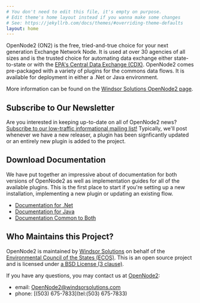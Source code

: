 ```yaml
---
# You don't need to edit this file, it's empty on purpose.
# Edit theme's home layout instead if you wanna make some changes
# See: https://jekyllrb.com/docs/themes/#overriding-theme-defaults
layout: home
---
```


OpenNode2 (ON2) is the free, tried-and-true choice for your next generation
Exchange Network Node. It is used at over 30 agencies of all sizes and is the
trusted choice for automating data exchange either state-to-state or with the
[EPA's Central Data Exchange (CDX)](https://cdx.epa.gov/). OpenNode2 comes
pre-packaged with a variety of plugins for the commons data flows. It is
available for deployment in either a .Net or Java environment.

More information can be found on the
[Windsor Solutions OpenNode2 page](http://www.windsorsolutions.com/Products/OpenNode2).

## Subscribe to Our Newsletter

Are you interested in keeping up-to-date on all of OpenNode2 news? [Subscribe to
our low-traffic informational mailing list!](https://sourceforge.net/p/opennode2/newsletter/?source=navbar)
Typically, we'll post whenever we have a new releaser, a plugin has been
signficantly updated or an entirely new plugin is added to the project.

## Download Documentation

We have put together an impressive about of documentation for both versions of
OpenNode2 as well as implementation guides for all of the available plugins.
This is the first place to start if you're setting up a new installation,
implementing a new plugin or updating an existing flow.

* [Documentation for .Net](https://github.com/WindsorSolutions/opennode2/blob/master/customer-docs/dotnet)
* [Documentation for Java](https://github.com/WindsorSolutions/opennode2/blob/master/customer-docs/java)
* [Documentation Common to Both](https://github.com/WindsorSolutions/opennode2/blob/master/customer-docs/common)

## Who Maintains this Project?

OpenNode2 is maintained by [Windsor Solutions](http://www.windsorsolutions.com/)
on behalf of
the [Environmental Council of the States (ECOS)](https://www.ecos.org/). This is
an open source project and is licensed under [a BSD License (3
clause)](https://github.com/WindsorSolutions/opennode2/blob/master/LICENSE.md).

If you have any questions, you may
contact us at  [OpenNode2](mailto:opennode2@windsorsolutions.com):

* email: [OpenNode2@windsorsolutions.com](mailto:opennode2@windsorsolutions.com)
* phone: [(503) 675-7833](tel:(503) 675-7833)
  
